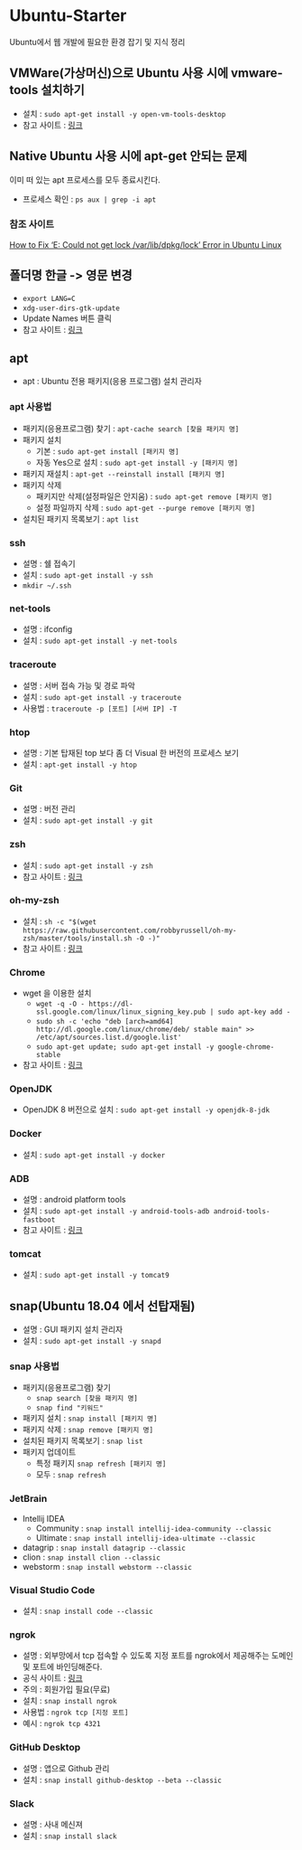 # Ubuntu-Starter
Ubuntu에서 웹 개발에 필요한 환경 잡기 및 지식 정리

## VMWare(가상머신)으로 Ubuntu 사용 시에 vmware-tools 설치하기
* 설치 : `sudo apt-get install -y open-vm-tools-desktop`
* 참고 사이트 : [링크](https://kkn1220.tistory.com/109)

## Native Ubuntu 사용 시에 apt-get 안되는 문제
이미 떠 있는 apt 프로세스를 모두 종료시킨다.
* 프로세스 확인 : `ps aux | grep -i apt`

### 참조 사이트
[How to Fix ‘E: Could not get lock /var/lib/dpkg/lock’ Error in Ubuntu Linux](https://itsfoss.com/could-not-get-lock-error/)

## 폴더명 한글 -> 영문 변경
* `export LANG=C`
* `xdg-user-dirs-gtk-update`
* Update Names 버튼 클릭
* 참고 사이트 : [링크](http://blog.naver.com/PostView.nhn?blogId=ijuju88&logNo=220961426979)

## apt
* apt : Ubuntu 전용 패키지(응용 프로그램) 설치 관리자

### apt 사용법
* 패키지(응용프로그램) 찾기 : `apt-cache search [찾을 패키지 명]`
* 패키지 설치 
  - 기본 : `sudo apt-get install [패키지 명]`
  - 자동 Yes으로 설치 : `sudo apt-get install -y [패키지 명]`
* 패키지 재설치 : `apt-get --reinstall install [패키지 명]`
* 패키지 삭제 
  - 패키지만 삭제(설정파일은 안지움) : `sudo apt-get remove [패키지 명]`
  - 설정 파일까지 삭제 : `sudo apt-get --purge remove [패키지 명]`
* 설치된 패키지 목록보기 : `apt list`

### ssh
* 설명 : 쉘 접속기
* 설치 : `sudo apt-get install -y ssh`
* `mkdir ~/.ssh`

### net-tools
* 설명 : ifconfig
* 설치 : `sudo apt-get install -y net-tools`

### traceroute
* 설명 : 서버 접속 가능 및 경로 파악
* 설치 : `sudo apt-get install -y traceroute`
* 사용법 : `traceroute -p [포트] [서버 IP] -T`

### htop
* 설명 : 기본 탑재된 top 보다 좀 더 Visual 한 버전의 프로세스 보기
* 설치 : `apt-get install -y htop`

### Git
* 설명 : 버전 관리
* 설치 : `sudo apt-get install -y git`

### zsh
* 설치 : `sudo apt-get install -y zsh`
* 참고 사이트 : [링크](https://the-illusionist.me/47)

### oh-my-zsh
* 설치 : `sh -c "$(wget https://raw.githubusercontent.com/robbyrussell/oh-my-zsh/master/tools/install.sh -O -)"`
* 참고 사이트 : [링크](https://the-illusionist.me/47)

### Chrome
* wget 을 이용한 설치 
  - `wget -q -O - https://dl-ssl.google.com/linux/linux_signing_key.pub | sudo apt-key add -`
  - `sudo sh -c 'echo "deb [arch=amd64] http://dl.google.com/linux/chrome/deb/ stable main" >> /etc/apt/sources.list.d/google.list'`
  - `sudo apt-get update; sudo apt-get install -y google-chrome-stable`
* 참고 사이트 : [링크](https://snowdeer.github.io/linux/2018/02/02/ubuntu-16p04-install-chrome/)

### OpenJDK 
* OpenJDK 8 버전으로 설치 : `sudo apt-get install -y openjdk-8-jdk`

### Docker
* 설치 : `sudo apt-get install -y docker`

### ADB
* 설명 : android platform tools
* 설치 : `sudo apt-get install -y android-tools-adb android-tools-fastboot`
* 참고 사이트 : [링크](https://linuxtechlab.com/install-adb-fastboot-ubuntu/)

### tomcat
* 설치 : `sudo apt-get install -y tomcat9`

## snap(Ubuntu 18.04 에서 선탑재됨)
* 설명 : GUI 패키지 설치 관리자
* 설치 : `sudo apt-get install -y snapd`

### snap 사용법
* 패키지(응용프로그램) 찾기 
  - `snap search [찾을 패키지 명]`
  - `snap find "키워드"`
* 패키지 설치 : `snap install [패키지 명]`
* 패키지 삭제 : `snap remove [패키지 명]`
* 설치된 패키지 목록보기 : `snap list`
* 패키지 업데이트 
  - 특정 패키지 `snap refresh [패키지 명]`
  - 모두 : `snap refresh` 

### JetBrain
* Intellij IDEA
  - Community : `snap install intellij-idea-community --classic`
  - Ultimate : `snap install intellij-idea-ultimate --classic`
* datagrip : `snap install datagrip --classic`
* clion : `snap install clion --classic`
* webstorm : `snap install webstorm --classic`

### Visual Studio Code
* 설치 : `snap install code --classic`

### ngrok
* 설명 : 외부망에서 tcp 접속할 수 있도록 지정 포트를 ngrok에서 제공해주는 도메인 및 포트에 바인딩해준다.
* 공식 사이트 : [링크](https://ngrok.com)
* 주의 : 회원가입 필요(무료)
* 설치 : `snap install ngrok`
* 사용법 : `ngrok tcp [지정 포트]`
* 예시 : `ngrok tcp 4321`

### GitHub Desktop 
* 설명 : 앱으로 Github 관리 
* 설치 : `snap install github-desktop --beta --classic`

### Slack
* 설명 : 사내 메신져
* 설치 : `snap install slack`
